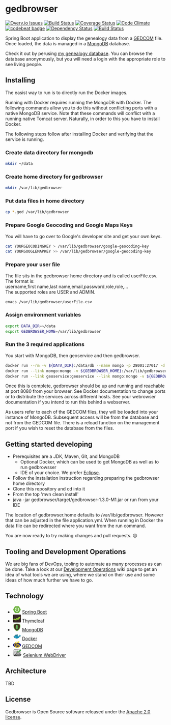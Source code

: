 # gedbrowser

[![Overv.io Issues](https://img.shields.io/badge/Overv.io-issues-blue.svg)](https://overv.io/dickschoeller/gedbrowser/)
[![Build Status](https://api.travis-ci.org/dickschoeller/gedbrowser.svg?branch=development)](https://travis-ci.org/dickschoeller/gedbrowser)
[![Coverage Status](https://coveralls.io/repos/github/dickschoeller/gedbrowser/badge.svg?branch=development)](https://coveralls.io/github/dickschoeller/gedbrowser?branch=development)
[![Code Climate](https://codeclimate.com/github/dickschoeller/gedbrowser/badges/gpa.svg)](https://codeclimate.com/github/dickschoeller/gedbrowser)
[![codebeat badge](https://codebeat.co/badges/0a10c645-cc88-4f2f-9058-df89e8dc408f)](https://codebeat.co/projects/github-com-dickschoeller-gedbrowser-development)
[![Dependency Status](https://www.versioneye.com/user/projects/58987dc1f55eb2003257f7bd/badge.svg)](https://www.versioneye.com/user/projects/58987dc1f55eb2003257f7bd)
[![Build Status](https://saucelabs.com/buildstatus/dickschoeller)](https://saucelabs.com/open_sauce/user/dickschoeller)

Spring Boot application to display the genealogy data from a
[GEDCOM](http://wiki-en.genealogy.net/GEDCOM) file. Once loaded, the data is
managed in a [MongoDB](https://www.mongodb.org/) database.

Check it out by perusing [my genealogy
database](http://www.schoellerfamily.org/gedbrowser/surnames?db=schoeller). You can
browse the database anonymously, but you will need a login with the appropriate
role to see living people.

## Installing

The easist way to run is to directly run the Docker images.

Running with Docker requires running the MongoDB with Docker. The following
commands allow you to do this without conflicting ports with a native MongoDB
service. Note that these commands will conflict with a running native Tomcat
server. Naturally, in order to this you have to install Docker.

The following steps follow after installing Docker and verifying that the service
is running.

### Create data directory for mongodb

```bash
mkdir ~/data
```

### Create home directory for gedbrowser

```bash
mkdir /var/lib/gedbrowser
```

### Put data files in home directory

```bash
cp *.ged /var/lib/gedbrowser
```

### Prepare Google Geocoding and Google Maps Keys

You will have to go over to Google's developer site and get your own keys.

```bash
cat YOURGEOCODINGKEY > /var/lib/gedbrowser/google-geocoding-key
cat YOURGOOGLEMAPKEY >> /var/lib/gedbrowser/google-geocoding-key
```

### Prepare your user file

The file sits in the gedbrowser home directory and is called userFile.csv. The
format is:   
username,first name,last name,email,password,role,role,...   
The supported roles are USER and ADMIN.

```bash
emacs /var/lib/gedbrowser/userFile.csv
```

### Assign environment variables

```bash
export DATA_DIR=~/data
export GEDBROWSER_HOME=/var/lib/gedbrowser
```

### Run the 3 required applications

You start with MongoDB, then geoservice and then gedbrowser.

```bash
docker run --rm -v ${DATA_DIR}:/data/db --name mongo -p 28001:27017 -d mongo
docker run --link mongo:mongo -v ${GEDBROWSER_HOME}:/var/lib/gedbrowser -p  8086:8080 -p 8087:8081 --name geoservice -d dickschoeller/geoservice
docker run --link geoservice:geoservice --link mongo:mongo -v ${GEDBROWSER_HOME}:/var/lib/gedbrowser -p 8080:8080 -p 8081:8081 --name gedbrowser -d dickschoeller/gedbrowser
```

Once this is complete, gedbrowser should be up and running and reachable at port
8080 from your browser. See Docker documentation to change ports or to
distribute the services across different hosts. See your webrowser documentation
if you intend to run this behind a webserver.

As users refer to each of the GEDCOM files, they will be loaded into your
instance of MongoDB. Subsequent access will be from the database and not from
the GEDCOM file. There is a reload function on the management port if you wish
to reset the database from the files.

## Getting started developing

* Prerequisites are a JDK, Maven, Git, and MongoDB
  * Optional Docker, which can be used to get MongoDB as well as to run
    gedbrowsser
  * IDE of your choice. We prefer [Eclipse](https://eclipse.org).
* Follow the installation instruction regarding preparing the gedbrowser home
  directory
* Clone this repository and cd into it
* From the top 'mvn clean install'
* java -jar gedbrowser/target/gedbrowser-1.3.0-M1.jar or run from your IDE

The location of gedbrowser.home defaults to /var/lib/gedbrowser. However that
can be adjusted in the file application.yml. When running in Docker the data
file can be redirected where you want from the run command.

You are now ready to try making changes and pull requests. :smile:

## Tooling and Development Operations

We are big fans of DevOps, tooling to automate as many processes as can be done.
Take a look at our
[Development Operations](https://github.com/dickschoeller/gedbrowser/wiki/Development-Operations)
wiki page to get an idea of what tools we are using, where we stand on their use
and some ideas of how much further we have to go.

## Technology

* ![](images/spring-boot-25.png)
  [Spring Boot](http://projects.spring.io/spring-boot/)
* ![](images/thymeleaf-25.png)
  [Thymeleaf](http://www.thymeleaf.org/)
* ![](images/mongodb-25.png)
  [MongoDB](https://www.mongodb.org/)
* ![](images/docker-25.png)
  [Docker](https://www.docker.com/)
* ![](images/genealogy-net-25.png)
  [GEDCOM](http://wiki-en.genealogy.net/GEDCOM)
* ![](images/selenium-25.png)
  [Selenium WebDriver](http://www.seleniumhq.org/projects/webdriver/)

## Architecture

TBD

## License

Gedbrowser is Open Source software released under the
[Apache 2.0 license](http://www.apache.org/licenses/LICENSE-2.0.html).

